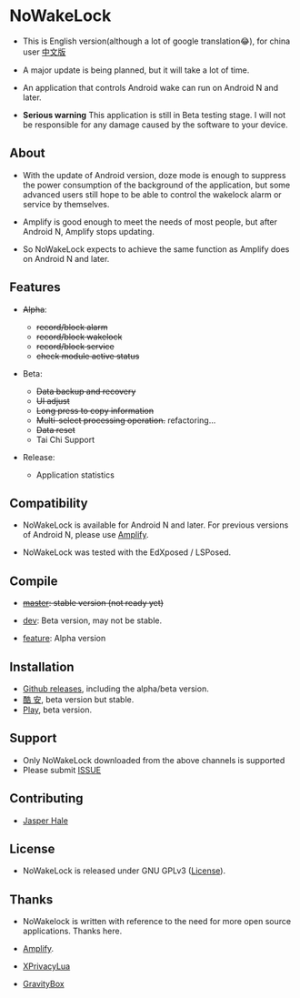 # NoWakeLock

* This is English version(although a lot of google translation😂), for china user [中文版](https://github.com/Jasper-1024/NoWakeLock/blob/dev/README/README_zh_cn.md)

* A major update is being planned, but it will take a lot of time.

* An application that controls Android wake can run on Android N and later.

* **Serious warning** This application is still in Beta testing stage. I will not be responsible for any damage caused by the software to your device.

## About

* With the update of Android version, doze mode is enough to suppress the power consumption of the background of the application, but some advanced users still hope to be able to control the wakelock alarm or service by themselves.

* Amplify is good enough to meet the needs of most people, but after Android N, Amplify stops updating.

* So NoWakeLock expects to achieve the same function as Amplify does on Android N and later.

## Features

* ~~Alpha~~:
  * ~~record/block alarm~~
  * ~~record/block wakelock~~
  * ~~record/block service~~
  * ~~check module active status~~

* Beta:
  * ~~Data backup and recovery~~
  * ~~UI adjust~~
  * ~~Long press to copy information~~
  * ~~Multi-select processing operation.~~ refactoring...
  * ~~Data reset~~
  * Tai Chi Support

* Release:
  * Application statistics

## Compatibility

* NoWakeLock is available for Android N and later. For previous versions of Android N, please use [Amplify](https://github.com/rsteckler/unbounce-android).

* NoWakeLock was tested with the EdXposed / LSPosed.

## Compile

* ~~[master](https://github.com/Jasper-1024/NoWakeLock): stable version (not ready yet)~~

* [dev](https://github.com/Jasper-1024/NoWakeLock/tree/dev): Beta version, may not be stable.

* [feature](https://github.com/Jasper-1024/NoWakeLock/tree/feature): Alpha version

## Installation

* [Github releases](https://github.com/Jasper-1024/NoWakeLock/releases), including the alpha/beta version.
* [酷 安](https://www.coolapk.com/apk/260112), beta version but stable.
* [Play](https://play.google.com/store/apps/details?id=com.js.nowakelocke), beta version.

## Support

* Only NoWakeLock downloaded from the above channels is supported
* Please submit [ISSUE](https://github.com/Jasper-1024/NoWakeLock/issues)

## Contributing

* [Jasper Hale](https://github.com/Jasper-1024)

## License

* NoWakeLock is released under GNU GPLv3 ([License](https://github.com/Jasper-1024/NoWakeLock/blob/master/LICENSE)).

## Thanks

* NoWakelock is written with reference to the need for more open source applications. Thanks here.

* [Amplify](https://github.com/rsteckler/unbounce-android).
* [XPrivacyLua](https://github.com/M66B/XPrivacyLua)
* [GravityBox](https://github.com/GravityBox/GravityBox)
